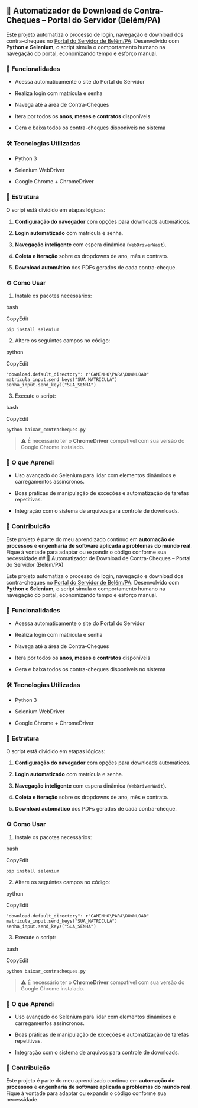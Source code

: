 
## 🧾 Automatizador de Download de Contra-Cheques – Portal do Servidor (Belém/PA)

Este projeto automatiza o processo de login, navegação e download dos contra-cheques no [Portal do Servidor de Belém/PA](https://sistemas.belem.pa.gov.br/portaldoservidor). Desenvolvido com **Python e Selenium**, o script simula o comportamento humano na navegação do portal, economizando tempo e esforço manual.

### 🚀 Funcionalidades

-   Acessa automaticamente o site do Portal do Servidor
    
-   Realiza login com matrícula e senha
    
-   Navega até a área de Contra-Cheques
    
-   Itera por todos os **anos, meses e contratos** disponíveis
    
-   Gera e baixa todos os contra-cheques disponíveis no sistema
    

### 🛠️ Tecnologias Utilizadas

-   Python 3
    
-   Selenium WebDriver
    
-   Google Chrome + ChromeDriver
    

### 📁 Estrutura

O script está dividido em etapas lógicas:

1.  **Configuração do navegador** com opções para downloads automáticos.
    
2.  **Login automatizado** com matrícula e senha.
    
3.  **Navegação inteligente** com espera dinâmica (`WebDriverWait`).
    
4.  **Coleta e iteração** sobre os dropdowns de ano, mês e contrato.
    
5.  **Download automático** dos PDFs gerados de cada contra-cheque.
    

### ⚙️ Como Usar

1.  Instale os pacotes necessários:
    

bash

CopyEdit

`pip install selenium` 

2.  Altere os seguintes campos no código:
    

python

CopyEdit

`"download.default_directory": r"CAMINHO\PARA\DOWNLOAD" matricula_input.send_keys("SUA_MATRICULA")
senha_input.send_keys("SUA_SENHA")` 

3.  Execute o script:
    

bash

CopyEdit

`python baixar_contracheques.py` 

> ⚠️ É necessário ter o **ChromeDriver** compatível com sua versão do Google Chrome instalado.

### 🧠 O que Aprendi

-   Uso avançado do Selenium para lidar com elementos dinâmicos e carregamentos assíncronos.
    
-   Boas práticas de manipulação de exceções e automatização de tarefas repetitivas.
    
-   Integração com o sistema de arquivos para controle de downloads.
    

### 🤝 Contribuição

Este projeto é parte do meu aprendizado contínuo em **automação de processos** e **engenharia de software aplicada a problemas do mundo real**. Fique à vontade para adaptar ou expandir o código conforme sua necessidade.## 🧾 Automatizador de Download de Contra-Cheques – Portal do Servidor (Belém/PA)

Este projeto automatiza o processo de login, navegação e download dos contra-cheques no [Portal do Servidor de Belém/PA](https://sistemas.belem.pa.gov.br/portaldoservidor). Desenvolvido com **Python e Selenium**, o script simula o comportamento humano na navegação do portal, economizando tempo e esforço manual.

### 🚀 Funcionalidades

-   Acessa automaticamente o site do Portal do Servidor
    
-   Realiza login com matrícula e senha
    
-   Navega até a área de Contra-Cheques
    
-   Itera por todos os **anos, meses e contratos** disponíveis
    
-   Gera e baixa todos os contra-cheques disponíveis no sistema
    

### 🛠️ Tecnologias Utilizadas

-   Python 3
    
-   Selenium WebDriver
    
-   Google Chrome + ChromeDriver
    

### 📁 Estrutura

O script está dividido em etapas lógicas:

1.  **Configuração do navegador** com opções para downloads automáticos.
    
2.  **Login automatizado** com matrícula e senha.
    
3.  **Navegação inteligente** com espera dinâmica (`WebDriverWait`).
    
4.  **Coleta e iteração** sobre os dropdowns de ano, mês e contrato.
    
5.  **Download automático** dos PDFs gerados de cada contra-cheque.
    

### ⚙️ Como Usar

1.  Instale os pacotes necessários:
    

bash

CopyEdit

`pip install selenium` 

2.  Altere os seguintes campos no código:
    

python

CopyEdit

`"download.default_directory": r"CAMINHO\PARA\DOWNLOAD" matricula_input.send_keys("SUA_MATRICULA")
senha_input.send_keys("SUA_SENHA")` 

3.  Execute o script:
    

bash

CopyEdit

`python baixar_contracheques.py` 

> ⚠️ É necessário ter o **ChromeDriver** compatível com sua versão do Google Chrome instalado.

### 🧠 O que Aprendi

-   Uso avançado do Selenium para lidar com elementos dinâmicos e carregamentos assíncronos.
    
-   Boas práticas de manipulação de exceções e automatização de tarefas repetitivas.
    
-   Integração com o sistema de arquivos para controle de downloads.
    

### 🤝 Contribuição

Este projeto é parte do meu aprendizado contínuo em **automação de processos** e **engenharia de software aplicada a problemas do mundo real**. Fique à vontade para adaptar ou expandir o código conforme sua necessidade.
